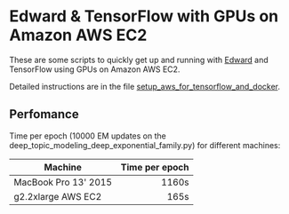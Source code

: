 # Edward & TensorFlow with GPUs on Amazon AWS EC2

These are some scripts to quickly get up and running with [Edward](http://edwardlib.org/) and TensorFlow using GPUs on Amazon AWS EC2.

Detailed instructions are in the file [setup_aws_for_tensorflow_and_docker](https://github.com/robertfeldt/edward_tensorflow_gpu/blob/master/amazon_aws/setup_aws_for_tensorflow_and_docker).

## Perfomance

Time per epoch (10000 EM updates on the deep_topic_modeling_deep_exponential_family.py) for different machines:

| Machine              | Time per epoch |
| -------------------- | --------------:|
| MacBook Pro 13' 2015 |          1160s |
| g2.2xlarge AWS EC2   |           165s |
